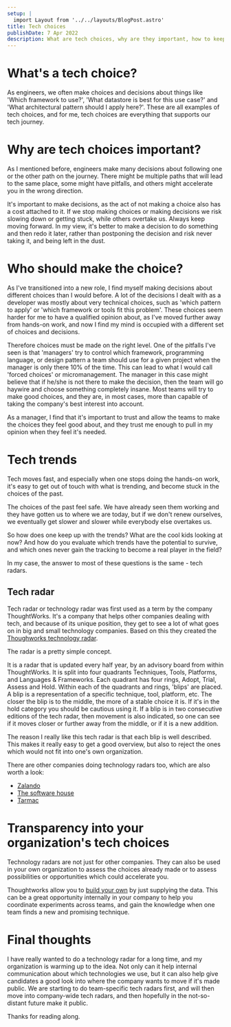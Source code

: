 ```yaml
---
setup: |
  import Layout from '../../layouts/BlogPost.astro'
title: Tech choices
publishDate: 7 Apr 2022
description: What are tech choices, why are they important, how to keep up with the trends, and what is a good way of creating transparency in the choices you make?
---
```

# What's a tech choice?
As engineers, we often make choices and decisions about things like 'Which framework to use?', 'What datastore is best for this use case?' and 'What architectural pattern should I apply here?'.
These are all examples of tech choices, and for me, tech choices are everything that supports our tech journey.

# Why are tech choices important?
As I mentioned before, engineers make many decisions about following one or the other path on the journey. There might be multiple paths that will lead to the same place, some might have pitfalls, and others might accelerate you in the wrong direction.

It's important to make decisions, as the act of not making a choice also has a cost attached to it. If we stop making choices or making decisions we risk slowing down or getting stuck, while others overtake us. Always keep moving forward. In my view, it's better to make a decision to do something and then redo it later, rather than postponing the decision and risk never taking it, and being left in the dust.

# Who should make the choice?
As I've transitioned into a new role, I find myself making decisions about different choices than I would before. A lot of the decisions I dealt with as a developer was mostly about very technical choices, such as 'which pattern to apply' or 'which framework or tools fit this problem'.
These choices seem harder for me to have a qualified opinion about, as I've moved further away from hands-on work, and now I find my mind is occupied with a different set of choices and decisions.

Therefore choices must be made on the right level.
One of the pitfalls I've seen is that 'managers' try to control which framework, programming language, or design pattern a team should use for a given project when the manager is only there 10% of the time. This can lead to what I would call 'forced choices' or micromanagement. The manager in this case might believe that if he/she is not there to make the decision, then the team will go haywire and choose something completely insane. Most teams will try to make good choices, and they are, in most cases, more than capable of taking the company's best interest into account.

As a manager, I find that it's important to trust and allow the teams to make the choices they feel good about, and they trust me enough to pull in my opinion when they feel it's needed.

# Tech trends
Tech moves fast, and especially when one stops doing the hands-on work, it's easy to get out of touch with what is trending, and become stuck in the choices of the past.

The choices of the past feel safe. We have already seen them working and they have gotten us to where we are today, but if we don't renew ourselves, we eventually get slower and slower while everybody else overtakes us.

So how does one keep up with the trends? What are the cool kids looking at now? And how do you evaluate which trends have the potential to survive, and which ones never gain the tracking to become a real player in the field?

In my case, the answer to most of these questions is the same - tech radars.

## Tech radar
Tech radar or technology radar was first used as a term by the company ThoughtWorks. It's a company that helps other companies dealing with tech, and because of its unique position, they get to see a lot of what goes on in big and small technology companies.
Based on this they created the [Thoughworks technology radar](https://www.thoughtworks.com/radar).

The radar is a pretty simple concept.

It is a radar that is updated every half year, by an advisory board from within ThoughtWorks. It is split into four quadrants Techniques, Tools, Platforms, and Languages & Frameworks.
Each quadrant has four rings, Adopt, Trial, Assess and Hold.
Within each of the quadrants and rings, 'blips' are placed.
A blip is a representation of a specific technique, tool, platform, etc.
The closer the blip is to the middle, the more of a stable choice it is. If it's in the hold category you should be cautious using it.
If a blip is in two consecutive editions of the tech radar, then movement is also indicated, so one can see if it moves closer or further away from the middle, or if it is a new addition.

The reason I really like this tech radar is that each blip is well described. This makes it really easy to get a good overview, but also to reject the ones which would not fit into one's own organization.

There are other companies doing technology radars too, which are also worth a look:
- [Zalando](https://opensource.zalando.com/tech-radar/)
- [The software house](https://tsh.io/technology-radar)
- [Tarmac](https://www.tarmac.io/techradar)

# Transparency into your organization's tech choices
Technology radars are not just for other companies. They can also be used in your own organization to assess the choices already made or to assess possibilities or opportunities which could accelerate you.

Thoughtworks allow you to [build your own](https://www.thoughtworks.com/radar/byor) by just supplying the data. This can be a great opportunity internally in your company to help you coordinate experiments across teams, and gain the knowledge when one team finds a new and promising technique. 

# Final thoughts
I have really wanted to do a technology radar for a long time, and my organization is warming up to the idea. Not only can it help internal communication about which technologies we use, but it can also help give candidates a good look into where the company wants to move if it's made public.
We are starting to do team-specific tech radars first, and will then move into company-wide tech radars, and then hopefully in the not-so-distant future make it public.

Thanks for reading along.
